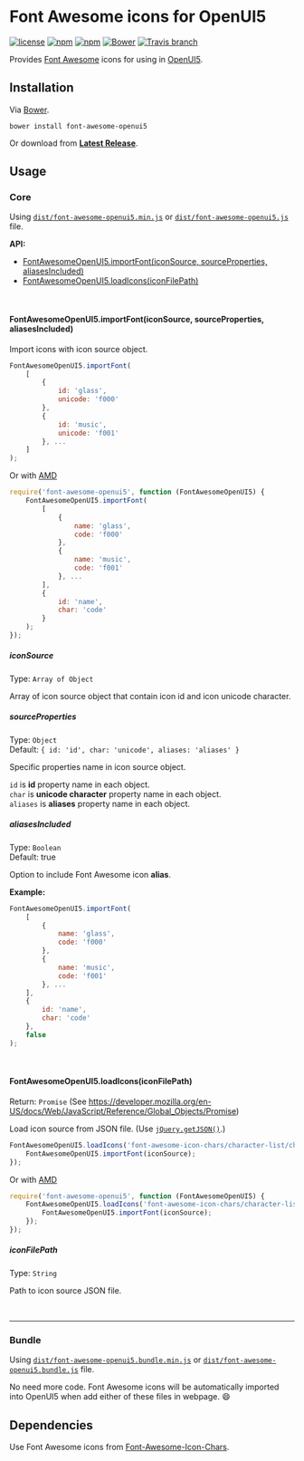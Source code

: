 # Font Awesome icons for OpenUI5
[![license](https://img.shields.io/github/license/gluons/font-awesome-openui5.svg?style=flat-square)](https://github.com/gluons/font-awesome-openui5/blob/master/LICENSE)
[![npm](https://img.shields.io/npm/v/font-awesome-openui5.svg?style=flat-square)](https://www.npmjs.com/package/font-awesome-openui5)
[![npm](https://img.shields.io/npm/dt/font-awesome-openui5.svg?style=flat-square)](https://www.npmjs.com/package/font-awesome-openui5)
[![Bower](https://img.shields.io/bower/v/font-awesome-openui5.svg?style=flat-square)](https://github.com/gluons/font-awesome-openui5)
[![Travis branch](https://img.shields.io/travis/gluons/font-awesome-openui5/master.svg?style=flat-square)](https://travis-ci.org/gluons/font-awesome-openui5)

Provides [Font Awesome](http://fontawesome.io/) icons for using in [OpenUI5](http://openui5.org/).

## Installation
Via [Bower](http://bower.io/).
```
bower install font-awesome-openui5
```

Or download from **[Latest Release](https://github.com/gluons/font-awesome-openui5/releases/latest)**.

## Usage
### Core
Using [`dist/font-awesome-openui5.min.js`](./dist/font-awesome-openui5.min.js) or [`dist/font-awesome-openui5.js`](./dist/font-awesome-openui5.js) file.

**API:**
 - [FontAwesomeOpenUI5.importFont(iconSource, sourceProperties, aliasesIncluded)](#fontawesomeopenui5importfonticonsource-sourceproperties-aliasesincluded)
 - [FontAwesomeOpenUI5.loadIcons(iconFilePath)](#fontawesomeopenui5loadiconsiconfilepath)

<br>

#### FontAwesomeOpenUI5.importFont(iconSource, sourceProperties, aliasesIncluded)
Import icons with icon source object.

```javascript
FontAwesomeOpenUI5.importFont(
	[
		{
			id: 'glass',
			unicode: 'f000'
		},
		{
			id: 'music',
			unicode: 'f001'
		}, ...
	]
);
```

Or with [AMD](https://github.com/amdjs/amdjs-api/wiki/AMD)
```javascript
require('font-awesome-openui5', function (FontAwesomeOpenUI5) {
	FontAwesomeOpenUI5.importFont(
		[
			{
				name: 'glass',
				code: 'f000'
			},
			{
				name: 'music',
				code: 'f001'
			}, ...
		],
		{
			id: 'name',
			char: 'code'
		}
	);
});
```

##### iconSource
Type: `Array of Object`

Array of icon source object that contain icon id and icon unicode character.

##### sourceProperties
Type: `Object`  
Default: `{ id: 'id', char: 'unicode', aliases: 'aliases' }`

Specific properties name in icon source object.

`id` is **id** property name in each object.  
`char` is **unicode character** property name in each object.  
`aliases` is **aliases** property name in each object.

##### aliasesIncluded
Type: `Boolean`  
Default: true

Option to include Font Awesome icon **alias**.

**Example:**
```javascript
FontAwesomeOpenUI5.importFont(
	[
		{
			name: 'glass',
			code: 'f000'
		},
		{
			name: 'music',
			code: 'f001'
		}, ...
	],
	{
		id: 'name',
		char: 'code'
	},
	false
);
```

<br>

#### FontAwesomeOpenUI5.loadIcons(iconFilePath)
Return: `Promise` (See https://developer.mozilla.org/en-US/docs/Web/JavaScript/Reference/Global_Objects/Promise)

Load icon source from JSON file. (Use [`jQuery.getJSON()`](http://api.jquery.com/jQuery.getJSON/).)

```javascript
FontAwesomeOpenUI5.loadIcons('font-awesome-icon-chars/character-list/character-list.json').then(function (iconSource) {
	FontAwesomeOpenUI5.importFont(iconSource);
});
```

Or with [AMD](https://github.com/amdjs/amdjs-api/wiki/AMD)
```javascript
require('font-awesome-openui5', function (FontAwesomeOpenUI5) {
	FontAwesomeOpenUI5.loadIcons('font-awesome-icon-chars/character-list/character-list.json').then(function (iconSource) {
		FontAwesomeOpenUI5.importFont(iconSource);
	});
});
```


##### iconFilePath
Type: `String`

Path to icon source JSON file.

<br>

---

### Bundle
Using [`dist/font-awesome-openui5.bundle.min.js`](./dist/font-awesome-openui5.bundle.min.js) or [`dist/font-awesome-openui5.bundle.js`](./dist/font-awesome-openui5.bundle.js) file.

No need more code. Font Awesome icons will be automatically imported into OpenUI5 when add either of these files in webpage. 😄

## Dependencies
Use Font Awesome icons from  [Font-Awesome-Icon-Chars](https://github.com/gluons/Font-Awesome-Icon-Chars).
